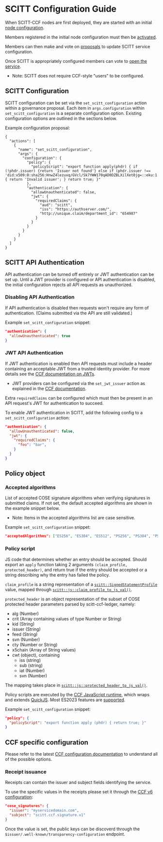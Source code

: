 # SCITT Configuration Guide

When SCITT-CCF nodes are first deployed, they are started with an initial [node configuration](https://microsoft.github.io/CCF/main/operations/configuration.html).

Members registered in the initial node configuration must then be [activated](https://microsoft.github.io/CCF/main/governance/adding_member.html#activating-a-new-member).

Members can then make and vote on [proposals](https://microsoft.github.io/CCF/main/governance/proposals.html) to update SCITT service configuration.

Once SCITT is appropriately configured members can vote to [open the service](https://microsoft.github.io/CCF/main/governance/open_network.html#opening-the-network).
- Note: SCITT does not require CCF-style "users" to be configured.

## SCITT Configuration

SCITT configuration can be set via the `set_scitt_configuration` action within a governance proposal. Each item in `args.configuration` within `set_scitt_configuration` is a separate configuration option. Existing configuration options are outlined in the sections below.

Example configuration proposal:
```
{
  "actions": [
    {
      "name": "set_scitt_configuration",
      "args": {
        "configuration": {
          "policy": {
            "policyScript": "export function apply(phdr) { if (!phdr.issuer) {return 'Issuer not found'} else if (phdr.issuer !== 'did:x509:0:sha256:HnwZ4lezuxq/GVcl/Sk7YWW170qAD0DZBLXilXet0jg=::eku:1.3.6.1.4.1.311.10.3.13') { return 'Invalid issuer'; } return true; }"
          },
          "authentication": {
            "allowUnauthenticated": false,
            "jwt": {
              "requiredClaims": {
                "aud": "scitt",
                "iss": "https://authserver.com/",
                "http://unique.claim/department_id": "654987"
              }
            }
          }
        }
      }
    }
  ]
}
```

## SCITT API Authentication
API authentication can be turned off entirely or JWT authentication can be set up.
Until a JWT provider is configured or API authentication is disabled, the initial configuration rejects all API requests as unauthorized.

### Disabling API Authentication
If API authentication is disabled then requests won't require any form of authentication. (Claims submitted via the API are still validated.)

Example `set_scitt_configuration` snippet:
```json
"authentication": {
  "allowUnauthenticated": true
}
```

### JWT API Authentication
If JWT authentication is enabled then API requests must include a header containing an acceptable JWT from a trusted identity provider. For more details see the [CCF documentation on JWTs](https://microsoft.github.io/CCF/main/build_apps/auth/jwt.html).
- JWT providers can be configured via the `set_jwt_issuer` action as explained in the [CCF documentation](https://microsoft.github.io/CCF/main/build_apps/auth/jwt.html#setting-up-a-token-issuer-with-manual-key-refresh).

Extra `requiredClaims` can be configured which must then be present in an API request's JWT for authentication to succeed.

To enable JWT authentication in SCITT, add the following config to a `set_scitt_configuration` action:
```json
"authentication": {
  "allowUnauthenticated": false,
  "jwt": {
    "requiredClaims": {
      "foo": "bar",
    }
  }
}
```

## Policy object

### Accepted algorithms
List of accepted COSE signature algorithms when verifying signatures in submitted claims.
If not set, the default accepted algorithms are shown in the example snippet below.
- Note: Items in the accepted algorithms list are case sensitive.

Example `set_scitt_configuration` snippet:
```json
"acceptedAlgorithms": ["ES256", "ES384", "ES512", "PS256", "PS384", "PS512", "EDDSA"]
```

### Policy script
JS code that determines whether an entry should be accepted. Should export an `apply` function taking 2 arguments `(claim_profile, protected_header)`, and return true if the entry should be accepted or a string describing why the entry has failed the policy.

`claim_profile` is a string representation of a [`scitt::SignedStatementProfile`](https://github.com/microsoft/scitt-ccf-ledger/blob/main/app/src/profiles.h#L10) value, mapped through [`scitt::js::claim_profile_to_js_val()`](https://github.com/microsoft/scitt-ccf-ledger/blob/main/app/src/policy_engine.h#L20).

`protected_header` is an object representation of the subset of COSE protected header parameters parsed by scitt-ccf-ledger, namely:

- alg (Number)
- crit (Array containing values of type Number or String)
- kid (String)
- issuer (String)
- feed (String)
- svn (Number)
- cty (Number or String)
- x5chain (Array of String values)
- cwt (object), containing
  - iss (string)
  - sub (string)
  - iat (Number)
  - svn (Number)

The mapping takes place in [`scitt::js::protected_header_to_js_val()`](https://github.com/microsoft/scitt-ccf-ledger/blob/main/app/src/policy_engine.h#L44).

Policy scripts are executed by the [CCF JavaScript runtime](https://github.com/microsoft/CCF/blob/main/include/ccf/js/core/runtime.h), which wraps and extends [QuickJS](https://bellard.org/quickjs/). Most ES2023 features are [supported](https://test262.fyi/#|qjs).

Example `set_scitt_configuration` snippet:
```json
"policy": {
  "policyScript": "export function apply (phdr) { return true; }"
}
```

## CCF specific configuration

Please refer to the latest [CCF configuration documentation](https://microsoft.github.io/CCF/main/operations/configuration.html) to understand all of the possible options.

### Receipt issuance

Receipts can contain the issuer and subject fields identifying the service.

To use the specific values in the receipts please set it through the [CCF v6 configuration](https://microsoft.github.io/CCF/main/operations/configuration.html):

```json
"cose_signatures": {
  "issuer": "myservicedomain.com",
  "subject": "scitt.ccf.signature.v1"
}
```

Once the value is set, the public keys can be discoverd through the `$issuer/.well-known/transparency-configuration` endpoint.